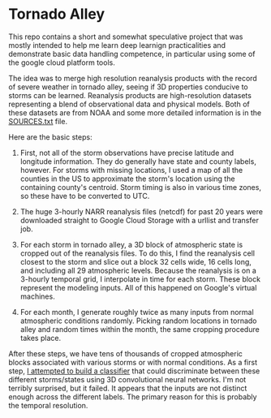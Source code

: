 # Tornado Alley

This repo contains a short and somewhat speculative project that was mostly intended to help me learn deep learnign practicalities and demonstrate basic data handling competence, in particular using some of the google cloud platform tools.

The idea was to merge high resolution reanalysis products with the record of severe weather in tornado alley, seeing if 3D properties conducive to storms can be learned. Reanalysis products are high-resolution datasets representing a blend of observational data and physical models. Both of these datasets are from NOAA and some more detailed information is in the [SOURCES.txt](SOURCES.txt) file.

Here are the basic steps:

1. First, not all of the storm observations have precise latitude and longitude information. They do generally have state and county labels, however. For storms with missing locations, I used a map of all the counties in the US to approximate the storm's location using the containing county's centroid. Storm timing is also in various time zones, so these have to be converted to UTC.

2. The huge 3-hourly NARR reanalysis files (netcdf) for past 20 years were downloaded straight to Google Cloud Storage with a urllist and transfer job.

3. For each storm in tornado alley, a 3D block of atmospheric state is cropped out of the reanalysis files. To do this, I find the reanalysis cell closest to the storm and slice out a block 32 cells wide, 16 cells long, and including all 29 atmospheric levels. Because the reanalysis is on a 3-hourly temporal grid, I interpolate in time for each storm. These block represent the modeling inputs. All of this happened on Google's virtual machines.

4. For each month, I generate roughly twice as many inputs from normal atmospheric conditions randomly. Picking random locations in tornado alley and random times within the month, the same cropping procedure takes place.

After these steps, we have tens of thousands of cropped atmospheric blocks associated with various storms or with normal conditions. As a first step, [I attempted to build a classifier](tornado_alley.ipynb) that could discriminate between these different storms/states using 3D convolutional neural networks. I'm not terribly surprised, but it failed. It appears that the inputs are not distinct enough across the different labels. The primary reason for this is probably the temporal resolution.